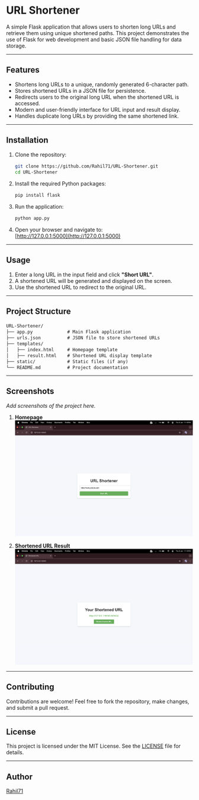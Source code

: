 # URL Shortener

A simple Flask application that allows users to shorten long URLs and retrieve them using unique shortened paths. This project demonstrates the use of Flask for web development and basic JSON file handling for data storage.

---

## Features

- Shortens long URLs to a unique, randomly generated 6-character path.
- Stores shortened URLs in a JSON file for persistence.
- Redirects users to the original long URL when the shortened URL is accessed.
- Modern and user-friendly interface for URL input and result display.
- Handles duplicate long URLs by providing the same shortened link.

---

## Installation

1. Clone the repository:  
   ```bash
   git clone https://github.com/Rahil71/URL-Shortener.git
   cd URL-Shortener
   ```

2. Install the required Python packages:  
   ```bash
   pip install flask
   ```

3. Run the application:  
   ```bash
   python app.py
   ```

4. Open your browser and navigate to:  
   [http://127.0.0.1:5000](http://127.0.0.1:5000)

---

## Usage

1. Enter a long URL in the input field and click **"Short URL"**.
2. A shortened URL will be generated and displayed on the screen.
3. Use the shortened URL to redirect to the original URL.

---

## Project Structure

```plaintext
URL-Shortener/
├── app.py             # Main Flask application
├── urls.json          # JSON file to store shortened URLs
├── templates/
│   ├── index.html     # Homepage template
│   ├── result.html    # Shortened URL display template
├── static/            # Static files (if any)
└── README.md          # Project documentation
```

---

## Screenshots

_Add screenshots of the project here._

1. **Homepage**  
   ![Homepage Screenshot](./static/git-images/home1.png)

2. **Shortened URL Result**  
   ![Shortened URL Result Screenshot](./static/git-images/home2.png)

---

## Contributing

Contributions are welcome! Feel free to fork the repository, make changes, and submit a pull request.  

---

## License

This project is licensed under the MIT License. See the [LICENSE](LICENSE) file for details.

---

## Author

[Rahil71](https://github.com/Rahil71)